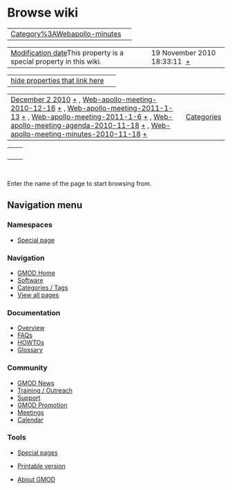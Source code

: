 



<span id="top"></span>




# <span dir="auto">Browse wiki</span>






|  |  |
|----|----|
| [Category%3AWebapollo-minutes](/wiki/Category%3AWebapollo-minutes "Category%3AWebapollo-minutes") |  |

|  |  |
|----|----|
| <span class="smw-highlighter" data-type="1" state="inline" data-title="Property"><span class="smwbuiltin">[Modification date](/wiki/Property:Modification_date "Property:Modification date")</span><span class="smwttcontent">This property is a special property in this wiki.</span></span> | <span class="smwb-value">19 November 2010 18:33:11  <span class="smwsearch">[+](/wiki/Special%3ASearchByProperty/Modification-20date/19-20November-202010-2018:33:11 "Special%3ASearchByProperty/Modification-20date/19-20November-202010-2018:33:11")</span></span> |

<span id="smw_browse_incoming"></span>

|  |  |
|----|----|
| [hide properties that link here](/mediawiki/index.php?title=Special:Browse&offset=0&dir=out&article=Category%3AWebapollo-minutes)  |  |

|  |  |
|----|----|
| <span class="smwb-ivalue">[December 2 2010](/wiki/December_2_2010 "December 2 2010") <span class="smwbrowse">[+](/wiki/Special%3ABrowse/December-202-202010 "Special%3ABrowse/December-202-202010")</span></span> , <span class="smwb-ivalue">[Web-apollo-meeting-2010-12-16](/wiki/Web-apollo-meeting-2010-12-16 "Web-apollo-meeting-2010-12-16") <span class="smwbrowse">[+](/wiki/Special%3ABrowse/Web-2Dapollo-2Dmeeting-2D2010-2D12-2D16 "Special%3ABrowse/Web-2Dapollo-2Dmeeting-2D2010-2D12-2D16")</span></span> , <span class="smwb-ivalue">[Web-apollo-meeting-2011-1-13](/wiki/Web-apollo-meeting-2011-1-13 "Web-apollo-meeting-2011-1-13") <span class="smwbrowse">[+](/wiki/Special%3ABrowse/Web-2Dapollo-2Dmeeting-2D2011-2D1-2D13 "Special%3ABrowse/Web-2Dapollo-2Dmeeting-2D2011-2D1-2D13")</span></span> , <span class="smwb-ivalue">[Web-apollo-meeting-2011-1-6](/wiki/Web-apollo-meeting-2011-1-6 "Web-apollo-meeting-2011-1-6") <span class="smwbrowse">[+](/wiki/Special%3ABrowse/Web-2Dapollo-2Dmeeting-2D2011-2D1-2D6 "Special%3ABrowse/Web-2Dapollo-2Dmeeting-2D2011-2D1-2D6")</span></span> , <span class="smwb-ivalue">[Web-apollo-meeting-agenda-2010-11-18](/wiki/Web-apollo-meeting-agenda-2010-11-18 "Web-apollo-meeting-agenda-2010-11-18") <span class="smwbrowse">[+](/wiki/Special%3ABrowse/Web-2Dapollo-2Dmeeting-2Dagenda-2D2010-2D11-2D18 "Special%3ABrowse/Web-2Dapollo-2Dmeeting-2Dagenda-2D2010-2D11-2D18")</span></span> , <span class="smwb-ivalue">[Web-apollo-meeting-minutes-2010-11-18](/wiki/Web-apollo-meeting-minutes-2010-11-18 "Web-apollo-meeting-minutes-2010-11-18") <span class="smwbrowse">[+](/wiki/Special%3ABrowse/Web-2Dapollo-2Dmeeting-2Dminutes-2D2010-2D11-2D18 "Special%3ABrowse/Web-2Dapollo-2Dmeeting-2Dminutes-2D2010-2D11-2D18")</span></span> | [Categories](/wiki/Special%3ACategories "Special%3ACategories") |

|     |     |
|-----|-----|
|     |     |

 

Enter the name of the page to start browsing from.  








## Navigation menu



### Namespaces

- <span id="ca-nstab-special">[Special
  page](/wiki/Special%3ABrowse/Category%3AWebapollo-2Dminutes "This is a special page, you cannot edit the page itself")</span>


### 




<a href="/wiki/Main_Page"
style="background-image: url(http://gmod.org/images/GMOD-cogs.png);"
title="Visit the main page"></a>


### Navigation



- <span id="n-GMOD-Home">[GMOD Home](/wiki/Main_Page)</span>
- <span id="n-Software">[Software](/wiki/GMOD_Components)</span>
- <span id="n-Categories-.2F-Tags">[Categories /
  Tags](/wiki/Categories)</span>
- <span id="n-View-all-pages">[View all
  pages](/wiki/Special:AllPages)</span>




### Documentation



- <span id="n-Overview">[Overview](/wiki/Overview)</span>
- <span id="n-FAQs">[FAQs](/wiki/Category%3AFAQ)</span>
- <span id="n-HOWTOs">[HOWTOs](/wiki/Category%3AHOWTO)</span>
- <span id="n-Glossary">[Glossary](/wiki/Glossary)</span>




### Community



- <span id="n-GMOD-News">[GMOD News](/wiki/GMOD_News)</span>
- <span id="n-Training-.2F-Outreach">[Training /
  Outreach](/wiki/Training_and_Outreach)</span>
- <span id="n-Support">[Support](/wiki/Support)</span>
- <span id="n-GMOD-Promotion">[GMOD
  Promotion](/wiki/GMOD_Promotion)</span>
- <span id="n-Meetings">[Meetings](/wiki/Meetings)</span>
- <span id="n-Calendar">[Calendar](/wiki/Calendar)</span>




### Tools



- <span id="t-specialpages"><a href="/wiki/Special%3ASpecialPages" accesskey="q"
  title="A list of all special pages [q]">Special pages</a></span>
- <span id="t-print"><a
  href="/mediawiki/index.php?title=Special%3ABrowse/Category%3AWebapollo-2Dminutes&amp;printable=yes"
  rel="alternate" accesskey="p"
  title="Printable version of this page [p]">Printable version</a></span>





- <span id="footer-places-about">[About
  GMOD](/wiki/GMOD%3AAbout "GMOD%3AAbout")</span>

<!-- -->




